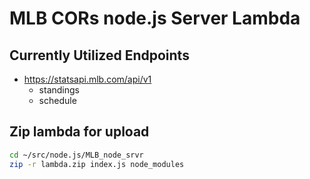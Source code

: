 # MLB CORs node.js Server Lambda

## Currently Utilized Endpoints

- https://statsapi.mlb.com/api/v1
  - standings
  - schedule

## Zip lambda for upload

```bash
cd ~/src/node.js/MLB_node_srvr
zip -r lambda.zip index.js node_modules
```
